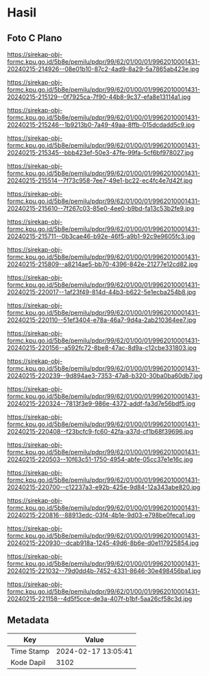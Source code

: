 # Hasil

## Foto C Plano

https://sirekap-obj-formc.kpu.go.id/5b8e/pemilu/pdpr/99/62/01/00/01/9962010001431-20240215-214926--08e01b10-87c2-4ad9-8a29-5a7865ab423e.jpg

https://sirekap-obj-formc.kpu.go.id/5b8e/pemilu/pdpr/99/62/01/00/01/9962010001431-20240215-215129--0f7925ca-7f90-44b8-9c37-efa8e13114a1.jpg

https://sirekap-obj-formc.kpu.go.id/5b8e/pemilu/pdpr/99/62/01/00/01/9962010001431-20240215-215246--1b9213b0-7a49-49aa-8ffb-015dcdadd5c9.jpg

https://sirekap-obj-formc.kpu.go.id/5b8e/pemilu/pdpr/99/62/01/00/01/9962010001431-20240215-215345--bbb423ef-50e3-47fe-99fa-5cf6bf978027.jpg

https://sirekap-obj-formc.kpu.go.id/5b8e/pemilu/pdpr/99/62/01/00/01/9962010001431-20240215-215514--7f73c958-7ee7-49e1-bc22-ec4fc4e7d42f.jpg

https://sirekap-obj-formc.kpu.go.id/5b8e/pemilu/pdpr/99/62/01/00/01/9962010001431-20240215-215610--7f267c03-85e0-4ee0-b9bd-fa13c53b2fe9.jpg

https://sirekap-obj-formc.kpu.go.id/5b8e/pemilu/pdpr/99/62/01/00/01/9962010001431-20240215-215711--0b3cae46-b92e-46f5-a9b1-92c9e9605fc3.jpg

https://sirekap-obj-formc.kpu.go.id/5b8e/pemilu/pdpr/99/62/01/00/01/9962010001431-20240215-215809--a8214ae5-bb70-4396-842e-21277e12cd82.jpg

https://sirekap-obj-formc.kpu.go.id/5b8e/pemilu/pdpr/99/62/01/00/01/9962010001431-20240215-220017--1af23f49-814d-44b3-b622-5e1ecba254b8.jpg

https://sirekap-obj-formc.kpu.go.id/5b8e/pemilu/pdpr/99/62/01/00/01/9962010001431-20240215-220110--51ef3404-e78a-46a7-9d4a-2ab210364ee7.jpg

https://sirekap-obj-formc.kpu.go.id/5b8e/pemilu/pdpr/99/62/01/00/01/9962010001431-20240215-220156--a592fc72-8be8-47ac-8d9a-c12cbe331803.jpg

https://sirekap-obj-formc.kpu.go.id/5b8e/pemilu/pdpr/99/62/01/00/01/9962010001431-20240215-220239--9d894ae3-7353-47a8-b320-30ba0ba60db7.jpg

https://sirekap-obj-formc.kpu.go.id/5b8e/pemilu/pdpr/99/62/01/00/01/9962010001431-20240215-220324--7813f3e9-986e-4372-addf-fa3d7e56bdf5.jpg

https://sirekap-obj-formc.kpu.go.id/5b8e/pemilu/pdpr/99/62/01/00/01/9962010001431-20240215-220408--f23bcfc9-fc60-42fa-a37d-cf1b68f39696.jpg

https://sirekap-obj-formc.kpu.go.id/5b8e/pemilu/pdpr/99/62/01/00/01/9962010001431-20240215-220503--10f63c51-1750-4954-abfe-05cc37e1e16c.jpg

https://sirekap-obj-formc.kpu.go.id/5b8e/pemilu/pdpr/99/62/01/00/01/9962010001431-20240215-220700--c12237a3-e92b-425e-9d84-12a343abe820.jpg

https://sirekap-obj-formc.kpu.go.id/5b8e/pemilu/pdpr/99/62/01/00/01/9962010001431-20240215-220816--88913edc-03f4-4b1e-9d03-e798be0feca1.jpg

https://sirekap-obj-formc.kpu.go.id/5b8e/pemilu/pdpr/99/62/01/00/01/9962010001431-20240215-220930--dcab918a-1245-49d6-8b6e-d0e117925854.jpg

https://sirekap-obj-formc.kpu.go.id/5b8e/pemilu/pdpr/99/62/01/00/01/9962010001431-20240215-221032--79d0dd4b-7452-4331-8646-30e498456ba1.jpg

https://sirekap-obj-formc.kpu.go.id/5b8e/pemilu/pdpr/99/62/01/00/01/9962010001431-20240215-221158--4d5f5cce-de3a-407f-b1bf-5aa26cf58c3d.jpg


## Metadata

| Key        | Value               |
| ---------- | ------------------- |
| Time Stamp | 2024-02-17 13:05:41 |
| Kode Dapil | 3102                |




